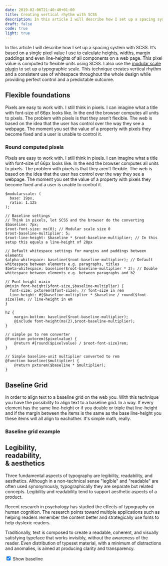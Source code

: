 ```yaml
---
date: 2019-02-06T21:40:40+01:00
title: Creating vertical rhythm with SCSS
description: In this article I will describe how I set up a spacing system with SCSS. It’s based on a single pixel value I use to calculate heights, widths, margin paddings and even line-heights of all components on a web page. This pixel value is computed to flexible units using SCSS.
draft: false
code: true
light: true
---
```


In this article I will describe how I set up a spacing system with SCSS. It’s based on a single pixel value I use to calculate heights, widths, margin paddings and even line-heights of all components on a web page. This pixel value is computed to flexible units using SCSS. I also use the [modular scale plugin](https://www.google.com) to set up a typographic scale. This technique creates vertical rhythm and a consistent use of whitespace throughout the whole design while providing perfect control and a predictable outcome.

## Flexible foundations

Pixels are easy to work with. I still think in pixels. I can imagine what a title with font-size of 66px looks like. In the end the browser computes all units to pixels. The problem with pixels is that they aren’t flexible. The web is based on the idea that the user has control over the way they see a webpage. The moment you set the value of a property with pixels they become fixed and a user is unable to control it.  

### Round computed pixels

Pixels are easy to work with. I still think in pixels. I can imagine what a title with font-size of 66px looks like. In the end the browser computes all units to pixels. The problem with pixels is that they aren’t flexible. The web is based on the idea that the user has control over the way they see a webpage. The moment you set the value of a property with pixels they become fixed and a user is unable to control it.  


<pre><code class="language-scss">$modularscale: (
  base: 19px,
  ratio: 1.125
);

// Baseline settings
// Think in pixels, let SCSS and the browser do the converting
$baseline: 7px;
$root-font-size: ms(0); // Modular scale size 0
$root-baseline-multiplier: 5;
$root-line-height: $baseline * $root-baseline-multiplier; // In this setup this equals a line-height of 28px

// Default whitespace settings for margins and paddings between elements
$alpha-whitespace: baseline($root-baseline-multiplier); // Default whitespace between elements e.g. paragraphs, titles
$beta-whitespace: baseline($root-baseline-multiplier * 2); // Double whitespace between elements e.g. between paragraphs and h2</code></pre>

<pre><code class="language-scss">// Font height mixin
@mixin font-height($font-size,$baseline-multiplier) {
  font-size: pxtorem($font-size); // font-size in rem
  line-height: #{$baseline-multiplier * $baseline / round($font-size)}em; // line-height in em
}</code></pre>

<pre><code class="language-scss">h2 {    
    margin-bottom: baseline($root-baseline-multiplier);
    @include font-height(ms(2),$root-baseline-multiplier);
}</code></pre>
<pre><code class="language-scss">// simple px to rem converter
@function pxtorem($pixelvalue) {
    @return #{round($pixelvalue) / $root-font-size}rem;
}

// Simple baseline-unit multiplier converted to rem
@function baseline($multiplier) {
    @return pxtorem($baseline * $multiplier);
}</code></pre>

## Baseline Grid

In order to align text to a baseline grid on the web you. With this technique you have the possibility to align text to a baseline grid. In a way. If every element has the same line-height or if you double or triple that line-height and if the margin between the items is the same as the base line-height you these items will all align to eachother. It's simple math, really.

<div class="c-example has-baseline js-example">    
    <h3>Baseline grid example</h3>
    <div class="c-example__body">        
        <div class="c-example__content">
            <div class="e-columns">
                <h2 class="e-baseline-title">            
                    Legibility, <br> readability, <br> &amp; aesthetics
                </h2>
                <p class="e-baseline-paragraph">
                    Three fundamental aspects of typography are legibility, readability, and aesthetics. Although in a non-technical sense "legible" and "readable" are often used synonymously, typographically they are separate but related concepts. Legibility and readability tend to support aesthetic aspects of a product.
                </p>
                <p class="e-baseline-paragraph">
                    Recent research in psychology has studied the effects of typography on human cognition. The research points toward multiple applications such as helping readers remember the content better and strategically use fonts to help dyslexic readers.
                </p>                
                <p class="e-baseline-paragraph">
                    Traditionally, text is composed to create a readable, coherent, and visually satisfying typeface that works invisibly, without the awareness of the reader. Even distribution of typeset material, with a minimum of distractions and anomalies, is aimed at producing clarity and transparency.
                </p>
            </div>
        </div>
        <div class="c-baseline-overlay c-baseline-overlay--unit"></div>
    </div>    
    <div class="c-example__toggle">
        <label class="c-toggle">
            <input class="c-toggle__checkbox js-toggle-example-baseline" type="checkbox" checked> Show baseline
        </label>
    </div>
</div>
